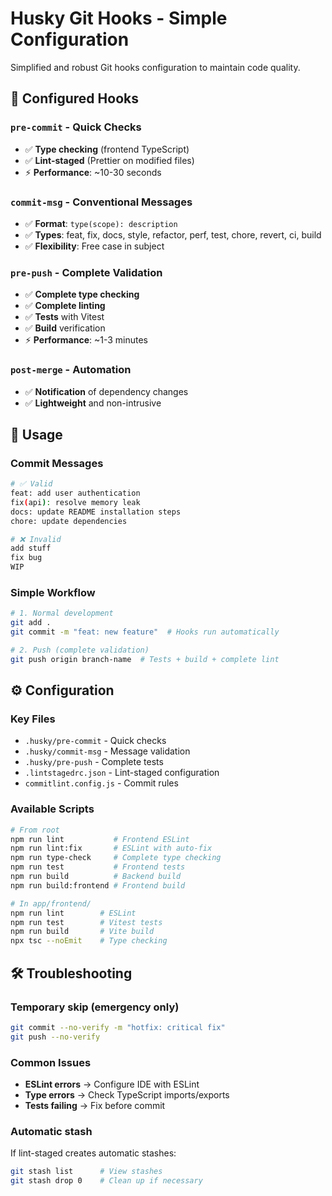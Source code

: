 # Husky Git Hooks - Simple Configuration

Simplified and robust Git hooks configuration to maintain code quality.

## 🔧 Configured Hooks

### `pre-commit` - Quick Checks
- ✅ **Type checking** (frontend TypeScript)
- ✅ **Lint-staged** (Prettier on modified files)
- ⚡ **Performance**: ~10-30 seconds

### `commit-msg` - Conventional Messages
- ✅ **Format**: `type(scope): description`
- ✅ **Types**: feat, fix, docs, style, refactor, perf, test, chore, revert, ci, build
- ✅ **Flexibility**: Free case in subject

### `pre-push` - Complete Validation  
- ✅ **Complete type checking**
- ✅ **Complete linting**
- ✅ **Tests** with Vitest
- ✅ **Build** verification
- ⚡ **Performance**: ~1-3 minutes

### `post-merge` - Automation
- ✅ **Notification** of dependency changes
- ✅ **Lightweight** and non-intrusive

## 🚀 Usage

### Commit Messages
```bash
# ✅ Valid
feat: add user authentication
fix(api): resolve memory leak
docs: update README installation steps
chore: update dependencies

# ❌ Invalid  
add stuff
fix bug
WIP
```

### Simple Workflow
```bash
# 1. Normal development
git add .
git commit -m "feat: new feature"  # Hooks run automatically

# 2. Push (complete validation)
git push origin branch-name  # Tests + build + complete lint
```

## ⚙️ Configuration

### Key Files
- `.husky/pre-commit` - Quick checks
- `.husky/commit-msg` - Message validation
- `.husky/pre-push` - Complete tests
- `.lintstagedrc.json` - Lint-staged configuration
- `commitlint.config.js` - Commit rules

### Available Scripts
```bash
# From root
npm run lint           # Frontend ESLint
npm run lint:fix       # ESLint with auto-fix
npm run type-check     # Complete type checking
npm run test           # Frontend tests
npm run build          # Backend build
npm run build:frontend # Frontend build

# In app/frontend/
npm run lint        # ESLint
npm run test        # Vitest tests  
npm run build       # Vite build
npx tsc --noEmit    # Type checking
```

## 🛠️ Troubleshooting

### Temporary skip (emergency only)
```bash
git commit --no-verify -m "hotfix: critical fix"
git push --no-verify
```

### Common Issues
- **ESLint errors** → Configure IDE with ESLint
- **Type errors** → Check TypeScript imports/exports
- **Tests failing** → Fix before commit

### Automatic stash
If lint-staged creates automatic stashes:
```bash
git stash list      # View stashes
git stash drop 0    # Clean up if necessary
```
